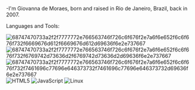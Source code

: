 -I'm Giovanna de Moraes, born and raised in Rio de Janeiro, Brazil, back in 2007.
 
 Languages and Tools:
 
![68747470733a2f2f7777772e766563746f726c6f676f2e7a6f6e652f6c6f676f732f6669676d612f6669676d612d69636f6e2e737667](https://github.com/Gioomoraes/Gioomoraes/assets/160680690/e23b3eaa-02d7-40d9-a305-18bb094b0fe0) ![68747470733a2f2f7777772e766563746f726c6f676f2e7a6f6e652f6c6f676f732f6769742d73636d2f6769742d73636d2d69636f6e2e737667](https://github.com/Gioomoraes/Gioomoraes/assets/160680690/b80f7a2d-c3c7-410e-a2de-e6cc89a11091) ![68747470733a2f2f7777772e766563746f726c6f676f2e7a6f6e652f6c6f676f732f7461696c77696e646373732f7461696c77696e646373732d69636f6e2e737667](https://github.com/Gioomoraes/Gioomoraes/assets/160680690/ed568e41-b333-4305-a21a-c7eaa6094d97) ![HTML5](https://img.shields.io/badge/html5-%23E34F26.svg?style=for-the-badge&logo=html5&logoColor=white) ![JavaScript](https://img.shields.io/badge/javascript-%23323330.svg?style=for-the-badge&logo=javascript&logoColor=%23F7DF1E) ![Linux](https://img.shields.io/badge/Linux-FCC624?style=for-the-badge&logo=linux&logoColor=black)  



<!---
Gioomoraes/Gioomoraes is a ✨ special ✨ repository because its `README.md` (this file) appears on your GitHub profile.
You can click the Preview link to take a look at your changes.
--->
